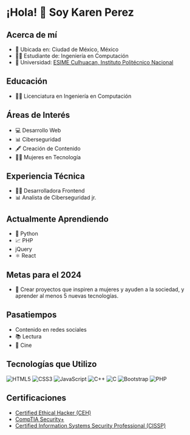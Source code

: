 # ¡Hola! 👋 Soy Karen Perez

## Acerca de mí
- 📍 Ubicada en: Ciudad de México, México
- 👩‍💼 Estudiante de: Ingeniería en Computación
- 💼 Universidad: [ESIME Culhuacan, Instituto Politécnico Nacional](https://www.ipn.mx/)

## Educación
- 👩‍🎓 Licenciatura en Ingeniería en Computación

## Áreas de Interés
- 💻 Desarrollo Web
- 📊 Ciberseguridad
- 🖋️ Creación de Contenido
- 👩‍💻 Mujeres en Tecnología

## Experiencia Técnica
- 👩‍💻 Desarrolladora Frontend
- 📊 Analista de Ciberseguridad jr.

## Actualmente Aprendiendo
- 🚀 Python
- 📈 PHP
- jQuery
- ⚛️ React

## Metas para el 2024
- 🎯 Crear proyectos que inspiren a mujeres y ayuden a la sociedad, y aprender al menos 5 nuevas tecnologías.

## Pasatiempos
- Contenido en redes sociales
- 📚 Lectura
- 🎥 Cine

## Tecnologías que Utilizo
![HTML5](https://img.shields.io/badge/-HTML5-E34F26?style=flat&logo=html5&logoColor=white)
![CSS3](https://img.shields.io/badge/-CSS3-1572B6?style=flat&logo=css3&logoColor=white)
![JavaScript](https://img.shields.io/badge/-JavaScript-F7DF1E?style=flat&logo=javascript&logoColor=black)
![C++](https://img.shields.io/badge/-C++-00599C?style=flat&logo=c%2B%2B&logoColor=white)
![C](https://img.shields.io/badge/-C-A8B9CC?style=flat&logo=c&logoColor=black)
![Bootstrap](https://img.shields.io/badge/-Bootstrap-563D7C?style=flat&logo=bootstrap&logoColor=white)
![PHP](https://img.shields.io/badge/-PHP-777BB4?style=flat&logo=php&logoColor=white)

## Certificaciones
- [Certified Ethical Hacker (CEH)](https://www.credly.com/badges/5d8ab9e2-dc5d-479e-b9aa-111917400eec/public_url)
- [CompTIA Security+](https://www.credly.com/badges/eb572498-f4fd-4954-a4f9-d77cdda5ea5f/public_url)
- [Certified Information Systems Security Professional (CISSP)](https://www.credly.com/badges/5f878807-fef3-456e-ba82-82284da29a7f/public_url)
